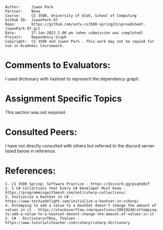 ﻿```
Author:     Jiwon Park
Partner:    None
Course:     CS 3500, University of Utah, School of Computing
GitHub ID:  JiwonPark-97
Repo:       https://github.com/uofu-cs3500-spring23/spreadsheet-JiwonPark-97.git
Date:       27-Jan-2023 2.00 pm (when submission was completed) 
Project:    Dependency Graph
Copyright:  CS 3500 and Jiwon Park - This work may not be copied for use in Academic Coursework.
```

# Comments to Evaluators:

I used dictionary with hashset to represent the dependency graph.

# Assignment Specific Topics

This section was not required.

# Consulted Peers:

I have not directly consulted with others but referred to the discord server listed below in reference.

# References:

    1. CS 3500 Spring: Software Practice - https://discord.gg/psqhddzf
    2. 5 C# Collections that Every C# Developer Must Know - https://programmingwithmosh.com/net/csharp-collections/
    3. Initialize a HashSet in C# - https://www.techiedelight.com/initialize-a-hashset-in-csharp/
    4. Attemping to add a value to a HashSet doesn't change the amount of values in it - https://stackoverflow.com/questions/20819248/attemping-to-add-a-value-to-a-hashset-doesnt-change-the-amount-of-values-in-it
    5. C# - Dictionary<TKey, TValue> - https://www.tutorialsteacher.com/csharp/csharp-dictionary
